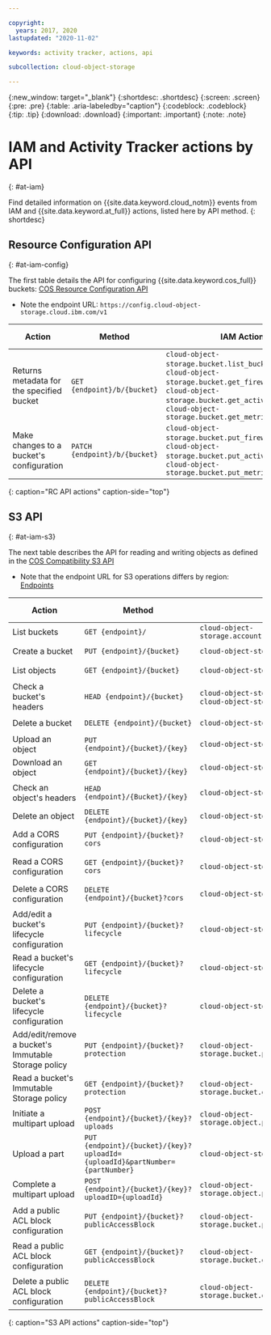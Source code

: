 ```yaml
---

copyright:
  years: 2017, 2020
lastupdated: "2020-11-02"

keywords: activity tracker, actions, api

subcollection: cloud-object-storage

---
```


{:new_window: target="_blank"}
{:shortdesc: .shortdesc}
{:screen: .screen}
{:pre: .pre}
{:table: .aria-labeledby="caption"}
{:codeblock: .codeblock}
{:tip: .tip}
{:download: .download}
{:important: .important}
{:note: .note}


# IAM and Activity Tracker actions by API
{: #at-iam}

Find detailed information on {{site.data.keyword.cloud_notm}} events from IAM and {{site.data.keyword.at_full}} actions, listed here by API method.
{: shortdesc}

## Resource Configuration API
{: #at-iam-config}

The first table details the API for configuring {{site.data.keyword.cos_full}} buckets: [COS Resource Configuration API](https://cloud.ibm.com/apidocs/cos/cos-configuration#introduction)

*  Note the endpoint URL: `https://config.cloud-object-storage.cloud.ibm.com/v1`

| Action                                    | Method                        | IAM Action                                                                                                                                                                                                             | Activity Tracker action                              |
|-------------------------------------------|-------------------------------|------------------------------------------------------------------------------------------------------------------------------------------------------------------------------------------------------------------------|------------------------------------------------------|
| Returns metadata for the specified bucket | `GET {endpoint}/b/{bucket}`   | `cloud-object-storage.bucket.list_bucket_crn`, </br> `cloud-object-storage.bucket.get_firewall`, </br> `cloud-object-storage.bucket.get_activity_tracking`, </br> `cloud-object-storage.bucket.get_metrics_monitoring` | `cloud-object-storage.resource-configuration.read`   |
| Make changes to a bucket's configuration  | `PATCH {endpoint}/b/{bucket}` | `cloud-object-storage.bucket.put_firewall`, </br> `cloud-object-storage.bucket.put_activity_tracking`, </br> `cloud-object-storage.bucket.put_metrics_monitoring`                                                      | `cloud-object-storage.resource-configuration.update` |
{: caption="RC API actions" caption-side="top"}

## S3 API
{: #at-iam-s3}

The next table describes the API for reading and writing objects as defined in the [COS Compatibility S3 API](https://cloud.ibm.com/apidocs/cos/cos-compatibility#introduction)
* Note that the endpoint URL for S3 operations differs by region: [Endpoints](/docs/cloud-object-storage?topic=cloud-object-storage-endpoints)

| Action                                              | Method                                                                      | IAM Action                                                                          | Activity Tracker action                                  |
|-----------------------------------------------------|-----------------------------------------------------------------------------|-------------------------------------------------------------------------------------|----------------------------------------------------------|
| List buckets                                        | `GET {endpoint}/`                                                           | `cloud-object-storage.account.get_account_buckets`                                  | `cloud-object-storage.instance.list`                     |
| Create a bucket                                     | `PUT {endpoint}/{bucket}`                                                   | `cloud-object-storage.bucket.put_bucket`                                            | `cloud-object-storage.bucket.create`                     |
| List objects                                        | `GET {endpoint}/{bucket}`                                                   | `cloud-object-storage.bucket.get`                                                   | `cloud-object-storage.bucket.list`                       |
| Check a bucket's headers                            | `HEAD {endpoint}/{bucket}`                                                  | `cloud-object-storage.bucket.head`, </br> `cloud-object-storage.bucket.list_crk_id` | `cloud-object-storage.bucket-metadata.read`              |
| Delete a bucket                                     | `DELETE {endpoint}/{bucket}`                                                | `cloud-object-storage.bucket.delete_bucket`                                         | `cloud-object-storage.bucket.delete`                     |
| Upload an object                                    | `PUT {endpoint}/{bucket}/{key}`                                             | `cloud-object-storage.object.put`                                                   | `cloud-object-storage.object.create`                     |
| Download an object                                  | `GET {endpoint}/{bucket}/{key}`                                             | `cloud-object-storage.object.get`                                                   | `cloud-object-storage.object.read`                       |
| Check an object's headers                           | `HEAD {endpoint}/{Bucket}/{key}`                                            | `cloud-object-storage.object.head`                                                  | `cloud-object-storage.object-metadata.read`              |
| Delete an object                                    | `DELETE {endpoint}/{bucket}/{key}`                                          | `cloud-object-storage.object.delete`                                                | `cloud-object-storage.object.delete`                     |
| Add a CORS configuration                            | `PUT {endpoint}/{bucket}?cors`                                              | `cloud-object-storage.bucket.put_cors`                                              | `cloud-object-storage.bucket-cors.create`                |
| Read a CORS configuration                           | `GET {endpoint}/{bucket}?cors`                                              | `cloud-object-storage.bucket.get_cors`                                              | `cloud-object-storage.bucket-cors.read`                  |
| Delete a CORS configuration                         | `DELETE {endpoint}/{bucket}?cors`                                           | `cloud-object-storage.bucket.delete_cors`                                           | `cloud-object-storage.bucket-cors.delete`                |
| Add/edit a bucket's lifecycle configuration         | `PUT {endpoint}/{bucket}?lifecycle`                                         | `cloud-object-storage.bucket.put_lifecycle`                                         | `cloud-object-storage.bucket-lifecycle.create`           |
| Read a bucket's lifecycle configuration             | `GET {endpoint}/{bucket}?lifecycle`                                         | `cloud-object-storage.bucket.get_lifecycle`                                         | `cloud-object-storage.bucket-lifecycle.read`             |
| Delete a bucket's lifecycle configuration           | `DELETE {endpoint}/{bucket}?lifecycle`                                      | `cloud-object-storage.bucket.put_lifecycle`                                         | `cloud-object-storage.bucket-lifecycle.delete`           |
| Add/edit/remove a bucket's Immutable Storage policy | `PUT {endpoint}/{bucket}?protection`                                        | `cloud-object-storage.bucket.put_protection`                                        | `cloud-object-storage.bucket-retention.create`           |
| Read a bucket's Immutable Storage policy            | `GET {endpoint}/{bucket}?protection`                                        | `cloud-object-storage.bucket.get_protection`                                        | `cloud-object-storage.bucket-retention.read`             |
| Initiate a multipart upload                         | `POST {endpoint}/{bucket}/{key}?uploads`                                    | `cloud-object-storage.object.post_initiate_upload`                                  | `cloud-object-storage.object-multipart.start`            |
| Upload a part                                       | `PUT {endpoint}/{bucket}/{key}?uploadId={uploadId}&partNumber={partNumber}` | `cloud-object-storage.object.put_part`                                              | `cloud-object-storage.object-multipart.create`           |
| Complete a multipart upload                         | `POST {endpoint}/{bucket}/{key}?uploadID={uploadId}`                        | `cloud-object-storage.object.post_initiate_upload`                                  | `cloud-object-storage.object-multipart.complete`         |
| Add a public ACL block configuration                | `PUT {endpoint}/{bucket}?publicAccessBlock`                                 | `cloud-object-storage.bucket.put_public_access_block`                               | `cloud-object-storage.bucket-public-access-block.create` |
| Read a public ACL block configuration               | `GET {endpoint}/{bucket}?publicAccessBlock`                                 | `cloud-object-storage.bucket.get_public_access_block`                               | `cloud-object-storage.bucket-public-access-block.read`   |
| Delete a public ACL block configuration             | `DELETE {endpoint}/{bucket}?publicAccessBlock`                              | `cloud-object-storage.bucket.delete_public_access_block`                            | `cloud-object-storage.bucket-public-access-block.delete` |
{: caption="S3 API actions" caption-side="top"}
